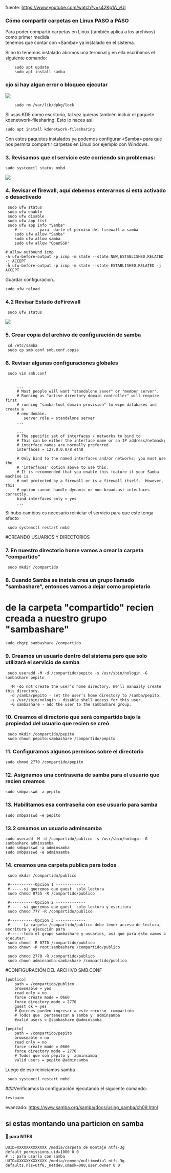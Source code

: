 fuente: https://www.youtube.com/watch?v=s42Kp1A_yUI

### Cómo compartir carpetas en Linux PASO a PASO

Para poder compartir carpetas en Linux (también aplica a los archivos) como primer medida <br>tenemos que contar con «Samba» ya instalado en el sistema.

Si no lo tenemos instalado abrimos una terminal y en ella escribimos el siguiente comando:

```shell
    sudo apt update
    sudo apt install samba
```

### ojo si  hay  algun error o  bloqueo  ejecutar 
![](https://i.imgur.com/iuX0SMs.png) 
```
    sudo rm /var/lib/dpkg/lock
```


Si usas KDE como escritorio, tal vez quieras también incluir el paquete kdenetwork-filesharing. Esto lo haces así:

    sudo apt install kdenetwork-filesharing
Con estos paquetes instalados ya podemos configurar «Samba» para que nos permita compartir carpetas en Linux por ejemplo con Windows.


### 3. Revisamos que el servicio este corriendo sin problemas:
```
sudo systemctl status nmbd
```
![](https://i.imgur.com/v2gdbKq.png) 


### 4. Revisar el firewall, aquí debemos enterarnos si esta activado o desactivado
```
 sudo ufw status
 sudo ufw enable
 sudo ufw disable
 sudo ufw app list
 sudo ufw app info "Samba"
    #--------- para  darle el permiso del firewall a samba
    sudo ufw allow "Samba"
    sudo ufw allow samba
    sudo ufw allow "OpenSSH"
```

```
# allow outbound icmp
-A ufw-before-output -p icmp -m state --state NEW,ESTABLISHED,RELATED -j ACCEPT
-A ufw-before-output -p icmp -m state --state ESTABLISHED,RELATED -j ACCEPT
```
Guardar configuracion..
```
sudo ufw reload
```

### 4.2 Revisar Estado deFirewall
```
 sudo ufw status
```
![](https://i.imgur.com/5x0A9YJ.png)    

### 5. Crear copia del archivo de configuración de samba
```
 cd /etc/samba
 sudo cp smb.conf smb.conf.copia
```
 
### 6. Revisar algunas configuraciones globales
```
 sudo vim smb.conf
```

```

     ...
     # Most people will want "standalone sever" or "member server".
     # Running as "active directory domain controller" will require first
     # running "samba-tool domain provision" to wipe databases and create a
     # new domain.
        server role = standalone server
     ...
    
     ...
     # The specific set of interfaces / networks to bind to
     # This can be either the interface name or an IP address/netmask;
     # interface names are normally preferred
     interfaces = 127.0.0.0/8 eth0
    
     # Only bind to the named interfaces and/or networks; you must use the
     # 'interfaces' option above to use this.
     # It is recommended that you enable this feature if your Samba machine is
     # not protected by a firewall or is a firewall itself.  However, this
     # option cannot handle dynamic or non-broadcast interfaces correctly.
     bind interfaces only = yes
     ...

```


 Si hubo cambios es necesario reiniciar el servicio para que este tenga efecto
```
 sudo systemctl restart nmbd
```


#CREANDO USUARIOS Y DIRECTORIOS

### 7. En nuestro directorio home vamos a crear la carpeta "compartido"
```
 sudo mkdir /compartido
```


### 8. Cuando Samba se instala crea un grupo llamado "sambashare", entonces vamos a dejar como propietario
# de la carpeta "compartido" recien creada a nuestro grupo "sambashare"
```
sudo chgrp sambashare /compartido
```

### 9. Creamos un usuario dentro del sistema pero que solo utilizará el servicio de samba
```
 sudo useradd -M -d /compartido/pepito -s /usr/sbin/nologin -G sambashare pepito

  -M -do not create the user’s home directory. We’ll manually create this directory.
  -d /samba/pepito - set the user’s home directory to /samba/pepito.
  -s /usr/sbin/nologin - disable shell access for this user.
  -G sambashare - add the user to the sambashare group.

```


### 10. Creamos el directorio que será compartido bajo la propiedad del usuario que recien se creó
```
 sudo mkdir /compartido/pepito
 sudo chown pepito:sambashare /compartido/pepito
```

### 11. Configuramos algunos permisos sobre el directorio
```
sudo chmod 2770 /compartido/pepito
```

### 12. Asignamos una contraseña de samba para el usuario que recien creamos
```
sudo smbpasswd -a pepito
```

### 13. Habilitamos esa contraseña con ese usuario para samba
```
sudo smbpasswd -e pepito
```

### 13.2 creamos un usuario adminsamba
```
sudo useradd -M -d /compartido/publico -s /usr/sbin/nologin -G sambashare adminsamba
sudo smbpasswd -a adminsamba
sudo smbpasswd -e adminsamba
```



### 14.  creamos una  carpeta publica para  todos

```
 sudo mkdir /compartido/publico

 #-----------Opcion 1 -------------
 #------si queremos que guest  solo lectura
 sudo chmod 0755 -R /compartido/publico

 #-----------Opcion 2 -------------
 #------si queremos que guest  solo lectura y escritura
 sudo chmod 777 -R /compartido/publico

 #-----------Opcion 3 -------------
 #------La carpeta /compartido/publico debe tener acceso de lectura, escritura y ejecución para 
 #------todo el grupo sambashare y usuarios, así que para esto vamos a ejecutar:
 sudo chmod -R 0770 /compartido/publico
 sudo chown -R root:sambashare /compartido/publico

 sudo chmod 2770 -R /compartido/publico
 sudo chown adminsamba:sambashare /compartido/publico
```
#CONFIGURACIÓN DEL ARCHIVO SMB.CONF

```
[publico]
    path = /compartido/publico
    browseable = yes
    read only = no
    force create mode = 0660
    force directory mode = 2770
    guest ok = yes
    # Quienes pueden ingresar a este recurso  compartido
    # Todos que  pertenescan a samba y  adminsamba
    #valid users = @sambashare @adminsamba

[pepito]
    path = /compartido/pepito
    browseable = no
    read only = no
    force create mode = 0660
    force directory mode = 2770
    # Todos que son pepito y  adminsamba
    valid users = pepito @adminsamba

```

Luego de  eso  reiniciamos  samba
```
 sudo systemctl restart nmbd
```

###Verificamos la configuración ejecutando el siguiente comando:
```
testparm
```

evanzado: https://www.samba.org/samba/docs/using_samba/ch09.html

## si estas montando una  particion en samba
#### 💾 para NTFS
```shell
UUID=XXXXXXXXXXXXX /media/carpeta de montaje ntfs-3g default_permissions,uid=1000 0 0
# :: para usarlo con samba
UUID=XXXXXXXXXXXXX /media/common/multimedia1 ntfs-3g defaults,nls=utf8,_netdev,umask=000,user,owner 0 0
```
